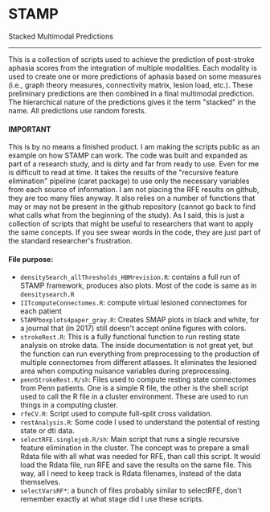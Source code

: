 # STAMP
Stacked Multimodal Predictions  
*****  
  
This is a collection of scripts used to achieve the prediction of post-stroke aphasia scores from the integration of multiple modalities. Each modality is used to create one or more predictions of aphasia based on some measures (i.e., graph theory measures, connectivity matrix, lesion load, etc.). These preliminary predictions are then combined in a final multimodal prediction. The hierarchical nature of the predictions gives it the term "stacked" in the name. All predictions use random forests.

#### IMPORTANT
This is by no means a finished product. I am making the scripts public as an example on how STAMP can work. The code was built and expanded as part of a research study, and is dirty and far from ready to use. Even for me is difficult to read at time. It takes the results of the "recursive feature elimination" pipeline (caret package) to use only the necessary variables from each source of information. I am not placing the RFE results on github, they are too many files anyway. It also relies on a number of functions that may or may not be present in the github repository (cannot go back to find what calls what from the beginning of the study). As I said, this is just a collection of scripts that might be useful to researchers that want to apply the same concepts. If you see swear words in the code, they are just part of the standard researcher's frustration.  
  
  
#### File purpose:  
* `densitySearch_allThresholds_HBMrevision.R`: contains a full run of STAMP framework, produces also plots. Most of the code is same as in `densitysearch.R`
* `IITcomputeConnectomes.R`: compute virtual lesioned connectomes for each patient
* `STAMPboxplots4paper_gray.R`: Creates SMAP plots in black and white, for a journal that (in 2017) still doesn't accept online figures with colors.
* `strokeRest.R`: This is a fully functional function to run resting state analysis on stroke data. The inside documentation is not great yet, but the function can run everything from preprocessing to the production of multiple connectomes from different atlasses. It eliminates the lesioned area when computing nuisance variables during preprocessing.
* `pennStrokeRest.R/sh`: Files used to compute resting state connectomes from Penn patients. One is a simple R file, the other is the shell script used to call the R file in a cluster environment. These are used to run things in a computing cluster.
* `rfeCV.R`: Script used to compute full-split cross validation.
* `restAnalysis.R`: Some code I used to understand the potential of resting state or dti data.
* `selectRFE.singlejob.R/sh`: Main script that runs a single recursive feature elimination in the cluster. The concept was to prepare a small Rdata file with all what was needed for RFE, than call this script. It would load the Rdata file, run RFE and save the results on the same file. This way, all I need to keep track is Rdata filenames, instead of the data themselves.
* `selectVarsRF*`: a bunch of files probably similar to selectRFE, don't remember exactly at what stage did I use these scripts.

